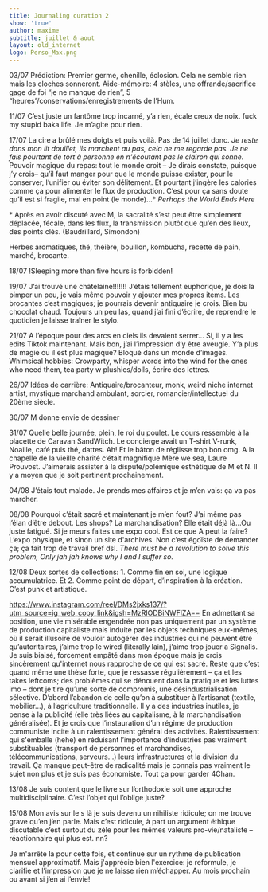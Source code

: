 ```yaml
---
title: Journaling curation 2
show: 'true'
author: maxime
subtitle: juillet & aout
layout: old_internet
logo: Perso_Max.png
---
```

03/07
Prédiction: Premier germe, chenille, éclosion. Cela ne semble rien mais les cloches sonneront. Aide-mémoire: 4 stèles, une offrande/sacrifice gage de foi “je ne manque de rien”, 5 “heures”/conservations/enregistrements de l’Hum.

11/07
 C’est juste un fantôme trop incarné, y’a rien, écale creux de noix. fuck my stupid baka life. Je m’agite pour rien.

17/07
La cire a brûlé mes doigts et puis voilà. Pas de 14 juillet donc. *Je reste dans mon lit douillet, ils marchent au pas, cela ne me regarde pas. Je ne fais pourtant de tort à personne en n'écoutant pas le clairon qui sonne.*
Pouvoir magique du repas: tout le monde croit – Je dirais constate, puisque j’y crois– qu’il faut manger pour que le monde puisse exister, pour le conserver, l’unifier ou éviter son délitement. Et pourtant j’ingère les calories comme ça pour alimenter le flux de production. C’est pour ça sans doute qu’il est si fragile, mal en point (le monde)...\*
*Perhaps the World Ends Here*

\* Après en avoir discuté avec M, la sacralité s’est peut être simplement déplacée, fécale, dans les flux, la transmission plutôt que qu’en des lieux, des points clés. (Baudrillard, Simondon)

Herbes aromatiques, thé, théière, bouillon, kombucha, recette de pain, marché, brocante.

18/07
!Sleeping more than five hours is forbidden!

19/07
 J’ai trouvé une châtelaine!!!!!!! J’étais tellement euphorique, je dois la pimper un peu, je vais même pouvoir y ajouter mes propres items. Les brocantes c’est magiques; je pourrais devenir antiquaire je crois. Bien bu chocolat chaud. Toujours un peu las, quand j’ai fini d’écrire, de reprendre le quotidien je laisse traîner le stylo.

21/07
A l’époque pour des arcs en ciels ils devaient serrer… Si, il y a les edits Tiktok maintenant. Mais bon, j’ai l’impression d’y être aveugle. Y’a plus de magie ou il est plus magique? Bloqué dans un monde d’images. 
Whimsical hobbies: Crowparty, whisper words into the wind for the ones who need them, tea party w plushies/dolls, écrire des lettres.

26/07
Idées de carrière: Antiquaire/brocanteur, monk, weird niche internet artist, mystique marchand ambulant, sorcier, romancier/intellectuel du 20ème siècle.

30/07
M donne envie de dessiner

31/07
Quelle belle journée, plein, le roi du poulet. Le cours ressemble à la placette de Caravan SandWitch. Le concierge avait un T-shirt V-runk, Noaille, café puis thé, dattes. Ah! Et le bâton de réglisse trop bon omg. A la chapelle de la vieille charité c’était magnifique Mère we sea, Laure Prouvost. J’aimerais assister à la dispute/polémique esthétique de M et N. Il y a moyen que je soit pertinent prochainement.

04/08
J’étais tout malade. Je prends mes affaires et je m’en vais: ça va pas marcher.

08/08
Pourquoi c’était sacré et maintenant je m’en fout? J’ai même pas l’élan d’être debout. Les shops? La marchandisation? Elle était déjà là…Ou juste fatigué. Si je meurs faites une expo cool. Est ce que A peut la faire? L’expo physique, et sinon un site d'archives. Non c’est égoïste de demander ça; ça fait trop de travail bref dsl. *There must be a revolution to solve this problem, Only jah jah knows why I and I suffer so.*

12/08
Deux sortes de collections: 1. Comme fin en soi, une logique accumulatrice. Et 2. Comme point de départ, d’inspiration à la création. C’est punk et artistique.

https://www.instagram.com/reel/DMs2jxks137/?utm_source=ig_web_copy_link&igsh=MzRlODBiNWFlZA==
En admettant sa position, une vie misérable engendrée non pas uniquement par un système de production capitaliste mais induite par les objets techniques eux-mêmes, où il serait illusoire de vouloir autogérer des industries qui ne peuvent être qu’autoritaires, j’aime trop le wired (literally lain), j’aime trop jouer a Signalis. Je suis biaisé, forcement empâté dans mon époque mais je crois sincèrement qu'internet nous rapproche de ce qui est sacré. Reste que c’est quand même une thèse forte, que je ressasse régulièrement – ça et les takes  leftcoms; des problèmes qui se dénouent dans la pratique et les luttes imo – dont je tire qu’une sorte de compromis, une désindustrialisation sélective. D’abord l’abandon de celle qu’on à substituer à l’artisanat (textile, mobilier…), à l’agriculture traditionnelle. Il y a des industries inutiles, je pense à la publicité (elle très liées au capitalisme, à la marchandisation généralisée). Et je crois que l’instauration d’un régime de production communiste incite à un ralentissement général des activités. Ralentissement qui s'emballe (hehe) en réduisant l’importance d’industries pas vraiment substituables (transport de personnes et marchandises, télécommunications, serveurs…) leurs infrastructures et la division du travail. Ça manque peut-être de radicalité mais je connais pas vraiment le sujet non plus et je suis pas économiste. Tout ça pour garder 4Chan.

13/08
Je suis content que le livre sur l’orthodoxie soit une approche multidisciplinaire. C’est l’objet qui l’oblige juste?

15/08
Mon avis sur le s là je suis devenu un nihiliste ridicule; on me trouve grave qu’en j’en parle. Mais c’est ridicule, à part un argument éthique discutable c’est surtout du zèle pour les mêmes valeurs pro-vie/nataliste – réactionnaire qui plus est. nn? 

Je m'arrête là pour cette fois, et continue sur un rythme de publication mensuel approximatif. Mais j'apprécie bien l'exercice: je reformule, je clarifie et l’impression que je ne laisse rien m’échapper. Au mois prochain ou avant si j’en ai l’envie!
